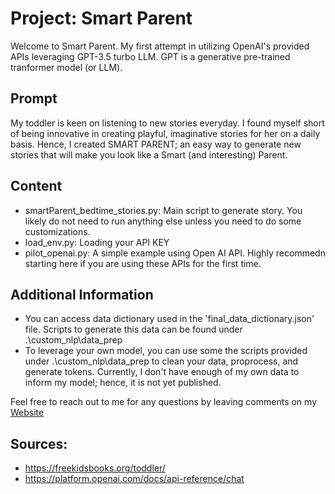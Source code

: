 # Project: Smart Parent

Welcome to Smart Parent. My first attempt in utilizing OpenAI's provided APIs leveraging GPT-3.5 turbo LLM. GPT is a generative pre-trained tranformer model (or LLM).

## Prompt
My toddler is keen on listening to new stories everyday. I found myself short of being innovative in creating playful, imaginative stories for her on a daily basis.
Hence, I created SMART PARENT; an easy way to generate new stories that will make you look like a Smart (and interesting) Parent.

## Content
- smartParent_bedtime_stories.py: Main script to generate story. You likely do not need to run anything else unless you need to do some customizations.
- load_env.py: Loading your API KEY
- pilot_openai.py: A simple example using Open AI API. Highly recommedn starting here if you are using these APIs for the first time.

## Additional Information
- You can access data dictionary used in the 'final_data_dictionary.json' file. Scripts to generate this data can be found under .\custom_nlp\data_prep
- To leverage your own model, you can use some the scripts provided under .\custom_nlp\data_prep to clean your data, proprocess, and generate tokens. Currently, I don't have enough of my own data to inform my model; hence, it is not yet published. 

Feel free to reach out to me for any questions by leaving comments on my [Website](https://aadamani.com/projects)

## Sources:
- https://freekidsbooks.org/toddler/
- https://platform.openai.com/docs/api-reference/chat

